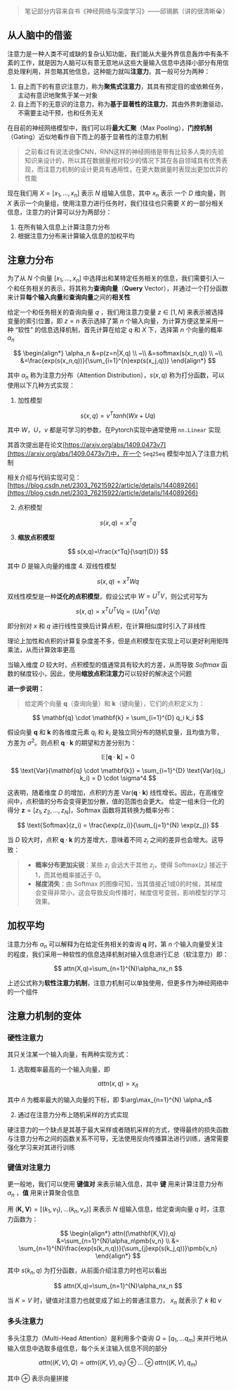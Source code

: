 > 笔记部分内容来自书《神经网络与深度学习》——邱锡鹏（讲的很清晰😭）
## 从人脑中的借鉴

注意力是一种人类不可或缺的复杂认知功能，我们能从大量外界信息轰炸中有条不紊的工作，就是因为人脑可以有意无意地从这些大量输入信息中选择小部分有用信息处理利用，并忽略其他信息，这种能力就叫**注意力**。其一般可分为两种：
1. 自上而下的有意识注意力，称为**聚焦式注意力**，其具有预定目的或依赖任务，主动有意识地聚焦于某一对象
2. 自上而下的无意识的注意力，称为**基于显著性的注意力**，其由外界刺激驱动，不需要主动干预，也和任务无关

在目前的神经网络模型中，我们可以将**最大汇聚**（Max Pooling），**门控机制**（Gating）近似地看作自下而上的基于显著性的注意力机制
> 之前看过有说法说像CNN，RNN这样的神经网络是带有比较多人类的先验知识来设计的，所以其在数据量相对较少的情况下其在各自领域具有优秀表现，而注意力机制的设计更具有通用性，在更大数据量时表现出更加优异的性能

现在我们用 $X = [x_1,...,x_n]$ 表示 $N$ 组输入信息，其中 $x_n$ 表示 一个 $D$ 维向量，则 $X$ 表示一个向量组，使用注意力进行任务时，我们往往也只需要 $X$ 的一部分相关信息，注意力的计算可以分为两部分：
1. 在所有输入信息上计算注意力分布
2. 根据注意力分布来计算输入信息的加权平均

## 注意力分布

为了从 $N$ 个向量 $[x_1,...,x_n]$ 中选择出和某特定任务相关的信息，我们需要引入一个和任务相关的表示，将其称为**查询向量**（**Query** Vector），并通过一个打分函数来计算**每个输入向量**和**查询向量**之间的**相关性**

给定一个和任务相关的查询向量 $q$ ，我们用注意力变量 $z \in [1,N]$ 来表示被选择变量的索引位置，即 $z=n$ 表示选择了第 $n$ 个输入向量，为计算方便这里采用一种 “软性” 的信息选择机制，首先计算在给定 $q$ 和 $X$ 下，选择第 $n$ 个向量的概率 $\alpha_n$

$$
\begin{align*}
\alpha_n 
&=p(z=n|X,q) \\
~\\
&=softmax(s(x_n,q)) \\
~\\
&=\frac{exp(s(x_n,q))}{\sum_{i=1}^{n}exp(s(x_j,q))}
\end{align*}
$$

其中 $\alpha_n$ 称为注意力分布（Attention Distribution），$s(x,q)$ 称为打分函数，可以使用以下几种方式实现：
1. 加性模型

$$
s(x,q)=v^Ttanh(Wx+Uq)
$$

其中 $W，U，v$ 都是可学习的参数，在Pytorch实现中通常使用 `nn.Linear` 实现

其首次提出是在论文[https://arxiv.org/abs/1409.0473v7](https://arxiv.org/abs/1409.0473v7)中，在一个 `Seq2Seq` 模型中加入了注意力机制

相关介绍与代码实现可见：[https://blog.csdn.net/2303_76215922/article/details/144089266](https://blog.csdn.net/2303_76215922/article/details/144089266)

2. 点积模型

$$
s(x,q)=x^Tq
$$

3. **缩放点积模型**

$$
s(x,q)=\frac{x^Tq}{\sqrt{D}}
$$

其中 $D$ 是输入向量的维度
4. 双线性模型

$$
s(x,q)=x^TWq
$$

双线性模型是一种**泛化的点积模型**，假设公式中 $W=U^TV$，则公式可写为 

$$
s(x,q)=x^TU^TVq=(Ux)^T(Vq)
$$

即分别对 $x$ 和 $q$ 进行线性变换后计算点积，在计算相似度时引入了非线性

理论上加性和点积的计算复杂度差不多，但是点积模型在实现上可以更好利用矩阵乘法，从而计算效率更高

当输入维度 $D$ 较大时，点积模型的值通常具有较大的方差，从而导致 $Softmax$ 函数的梯度较小，因此，使用**缩放点积注意力**可以较好的解决这个问题

**进一步说明：**

>给定两个向量 $\mathbf{q}$（查询向量）和 $\mathbf{k}$（键向量），它们的点积定义为：

$$
\mathbf{q} \cdot \mathbf{k} = \sum_{i=1}^{D} q_i k_i
$$

假设向量 $\mathbf{q}$ 和 $\mathbf{k}$ 的各维度元素 $q_i$ 和 $k_i$ 是独立同分布的随机变量，且均值为零，方差为 $\sigma^2$。则点积 $\mathbf{q} \cdot \mathbf{k}$ 的期望和方差分别为：

$$
\mathbb{E}[\mathbf{q} \cdot \mathbf{k}] = 0
$$

$$
\text{Var}(\mathbf{q} \cdot \mathbf{k}) = \sum_{i=1}^{D} \text{Var}(q_i k_i) = D \cdot \sigma^4
$$

这表明，随着维度 $D$ 的增加，点积的方差 $\text{Var}(\mathbf{q} \cdot \mathbf{k})$ 线性增长。因此，在高维空间中，点积值的分布会变得更加分散，值的范围也会更大。
给定一组未归一化的得分 $\mathbf{z} = [z_1, z_2, \dots, z_N]$，Softmax 函数将其转换为概率分布：

$$
\text{Softmax}(z_i) = \frac{\exp(z_i)}{\sum_{j=1}^{N} \exp(z_j)}
$$

当 $D$ 较大时，点积 $\mathbf{q} \cdot \mathbf{k}$ 的方差增大，意味着不同 $z_i$ 之间的差异也会增大。这导致：
>- **概率分布更加尖锐**：某些 $z_i$ 会远大于其他 $z_j$，使得 $\text{Softmax}(z_i)$ 接近于 1，而其他概率接近于 0。
>- **梯度消失**：由 $\text{Softmax}$ 的图像可知，当其值接近1或0的时候，其梯度会变得非常小，这会导致反向传播时，梯度信号变弱，影响模型的学习效果。

## 加权平均

注意力分布 $\alpha_n$ 可以解释为在给定任务相关的查询 $\mathbf{q}$ 时，第 $n$ 个输入向量受关注的程度，我们采用一种软性的信息选择机制对输入信息进行汇总（软注意力）即：

$$
attn(X,q)=\sum_{n=1}^{N}\alpha_nx_n
$$

上述公式称为**软性注意力机制**，注意力机制可以单独使用，但更多作为神经网络中的一个组件

## 注意力机制的变体

### 硬性注意力

其只关注某一个输入向量，有两种实现方式：
1. 选取概率最高的一个输入向量，即

$$
attn(x,q)=x_{\hat{n}}
$$

其中 $\hat{n}$ 为概率最大的输入向量的下标，即 $\arg\max_{n=1}^{N} \alpha_n$

2. 通过在注意力分布上随机采样的方式实现

硬注意力的一个缺点是其基于最大采样或者随机采样的方式，使得最终的损失函数与注意力分布之间的函数关系不可导，无法使用反向传播算法进行训练，通常需要强化学习来对其进行训练

### 键值对注意力

更一般地，我们可以使用 **键值对** 来表示输入信息，其中 **键** 用来计算注意力分布 $\alpha_n$ ，**值** 用来计算聚合信息

用 $(\mathbf{K,V})=[(k_1,v_1),...(k_n,v_n)]$ 来表示 $N$ 组输入信息，给定查询向量 $q$ 时，注意力函数为：

$$
\begin{align*}
attn((\mathbf{K,V}),q) &=\sum_{n=1}^{N}\alpha_n\pmb{v_n} \\
&= \sum_{n=1}^{N}\frac{exp(s(k_n,q))}{\sum_{j}exp(s(k_j,q))}\pmb{v_n}
\end{align*}
$$

其中 $s\left( k_n,q\right)$ 为打分函数，从前面介绍注意力时也可以看出

$$
attn(X,q)=\sum_{n=1}^{N}\alpha_nx_n
$$

当 $K=V$ 时，键值对注意力也就变成了如上的普通注意力， $x_n$ 就表示了 $k$ 和 $v$ 

### 多头注意力

多头注意力（Multi-Head Attention）是利用多个查询 $Q=[q_1,...q_m]$ 来并行地从输入信息中选取多组信息，每个头关注输入信息不同的部分

$$
attn\left( \left( K,V\right),Q\right)=attn\left( \left( K,V\right),q_1\right) \oplus ... \oplus attn\left( \left( K,V\right),q_m\right)
$$

其中 $\oplus$ 表示向量拼接
